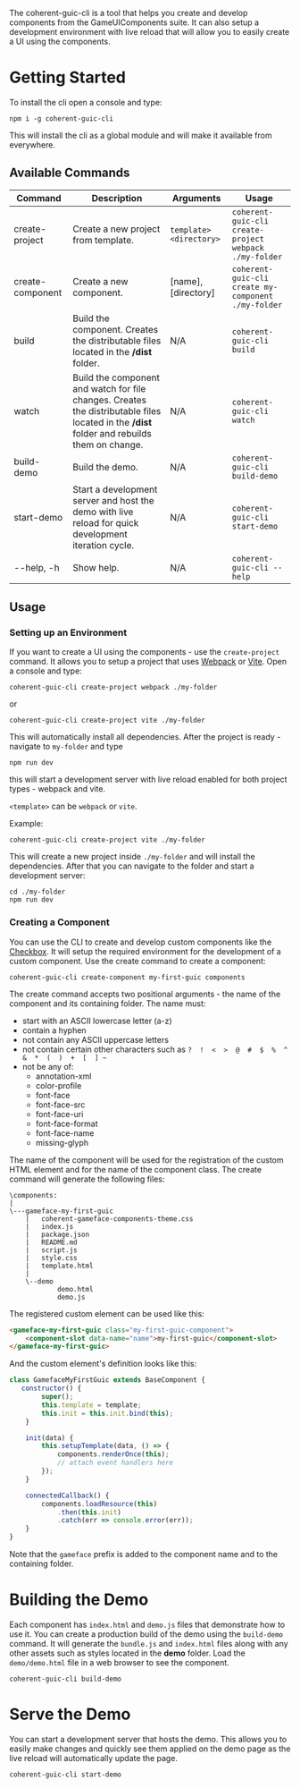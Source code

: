 <!--Copyright (c) Coherent Labs AD. All rights reserved. -->
The coherent-guic-cli is a tool that helps you create and develop components from the GameUIComponents suite. It can also setup a development environment with live reload that will allow you to easily create a UI using the components.

# Getting Started

To install the cli open a console and type:

```
npm i -g coherent-guic-cli
```

This will install the cli as a global module and will make it available from everywhere.

## Available Commands

|Command   |Description   |Arguments   |Usage   |
|---|---|---|---|
|create-project               |Create a new project from template.                 | `template>` `<directory>`|`coherent-guic-cli create-project webpack ./my-folder`|
|create-component |          Create a new component. | [name], [directory]| `coherent-guic-cli create my-component ./my-folder`|
|build | Build the component. Creates the distributable files located in the **/dist** folder. |  N/A     | `coherent-guic-cli build`|
|watch | Build the component and watch for file changes. Creates the distributable files located in the **/dist** folder and rebuilds them on change. | N/A |`coherent-guic-cli watch`|
|build-demo|     Build the demo. | N/A |`coherent-guic-cli build-demo`|
|start-demo |      Start a development server and host the demo with live reload for quick development iteration cycle. | N/A |`coherent-guic-cli start-demo`|
|--help, -h|      Show help. | N/A | `coherent-guic-cli --help`|

## Usage

### Setting up an Environment

If you want to create a UI using the components - use the `create-project` command. It allows you to setup a project that uses [Webpack](https://webpack.js.org/) or [Vite](https://vitejs.dev/). Open a console and type:

```
coherent-guic-cli create-project webpack ./my-folder
```

or

```
coherent-guic-cli create-project vite ./my-folder
```

This will automatically install all dependencies. After the project is ready - navigate to `my-folder` and type

```
npm run dev
```

this will start a development server with live reload enabled for both project types - webpack and vite.

`<template>` can be `webpack` or `vite`.

Example:

```
coherent-guic-cli create-project vite ./my-folder
```

This will create a new project inside `./my-folder` and will install the dependencies. After that you can navigate to the folder and start a development server:

```
cd ./my-folder
npm run dev
```

### Creating a Component

You can use the CLI to create and develop custom components like the [Checkbox](https://coherentlabs.github.io/GameUIComponents/en/examples/checkbox/). It will setup the required environment for the development of a custom component. Use the create command to create a component:

```
coherent-guic-cli create-component my-first-guic components
```

The create command accepts two positional arguments - the name of the component and its containing folder.
The name must:

- start with an ASCII lowercase letter (a-z)
- contain a hyphen
- not contain any ASCII uppercase letters
- not contain certain other characters such as `?  !  <  >  @  #  $  %  ^  &  *  (  )  +  [  ] ~`
- not be any of:
    - annotation-xml
    - color-profile
    - font-face
    - font-face-src
    - font-face-uri
    - font-face-format
    - font-face-name
    - missing-glyph
 
 The name of the component will be used for the registration of the custom HTML element and for the name of the component class. The create command will generate the following files:

```
\components:
|
\---gameface-my-first-guic
    |   coherent-gameface-components-theme.css
    |   index.js
    |   package.json
    |   README.md
    |   script.js
    |   style.css
    |   template.html
    |
    \--demo
            demo.html
            demo.js
```

The registered custom element can be used like this:

```html
<gameface-my-first-guic class="my-first-guic-component">
    <component-slot data-name="name">my-first-guic</component-slot>
</gameface-my-first-guic>
```

And the custom element's definition looks like this:

```js
class GamefaceMyFirstGuic extends BaseComponent {
   constructor() {
        super();
        this.template = template;
        this.init = this.init.bind(this);
    }

    init(data) {
        this.setupTemplate(data, () => {
            components.renderOnce(this);
            // attach event handlers here
        });
    }

    connectedCallback() {
        components.loadResource(this)
            .then(this.init)
            .catch(err => console.error(err));
    }
}
```

Note that the `gameface` prefix is added to the component name and to the containing folder.


# Building the Demo

Each component has `index.html` and `demo.js` files that demonstrate how to use it. You can create a production build of the demo using the `build-demo` command. It will generate the `bundle.js` and `index.html` files along with any other assets such as styles located in the **demo** folder. Load the `demo/demo.html` file in a web browser to see the component.

```
coherent-guic-cli build-demo
```

# Serve the Demo

You can start a development server that hosts the demo. This allows you to easily make changes and quickly see them applied on the demo page as the live reload will automatically update the page.

```
coherent-guic-cli start-demo
```